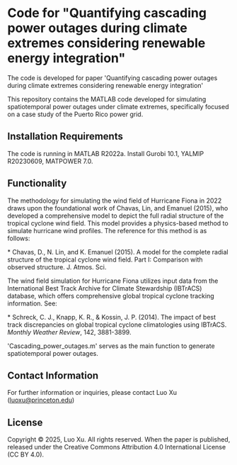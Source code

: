 # Code for "Quantifying cascading power outages during climate extremes considering renewable energy integration"

The code is developed for paper 'Quantifying cascading power outages during climate extremes considering renewable energy integration'

This repository contains the MATLAB code developed for simulating spatiotemporal power outages under climate extremes, specifically focused on a case study of the Puerto Rico power grid.


## Installation Requirements

The code is running in MATLAB R2022a. Install Gurobi 10.1, YALMIP R20230609, MATPOWER 7.0.


## Functionality

The methodology for simulating the wind field of Hurricane Fiona in 2022 draws upon the foundational work of Chavas, Lin, and Emanuel (2015), who developed a comprehensive model to depict the full radial structure of the tropical cyclone wind field. This model provides a physics-based method to simulate hurricane wind profiles. The reference for this method is as follows:

\* Chavas, D., N. Lin, and K. Emanuel (2015). A model for the complete radial structure of the tropical cyclone wind field. Part I: Comparison with observed structure. J. Atmos. Sci. 

The wind field simulation for Hurricane Fiona utilizes input data from the International Best Track Archive for Climate Stewardship (IBTrACS) database, which offers comprehensive global tropical cyclone tracking information. See:

\* Schreck, C. J., Knapp, K. R., & Kossin, J. P. (2014). The impact of best track discrepancies on global tropical cyclone climatologies using IBTrACS. *Monthly Weather Review*, 142, 3881-3899.

'Cascading_power_outages.m' serves as the main function to generate spatiotemporal power outages.



## Contact Information

For further information or inquiries, please contact Luo Xu (luoxu@princeton.edu)



## License

Copyright © 2025, Luo Xu. All rights reserved. When the paper is published, released under the Creative Commons Attribution 4.0 International License (CC BY 4.0). 